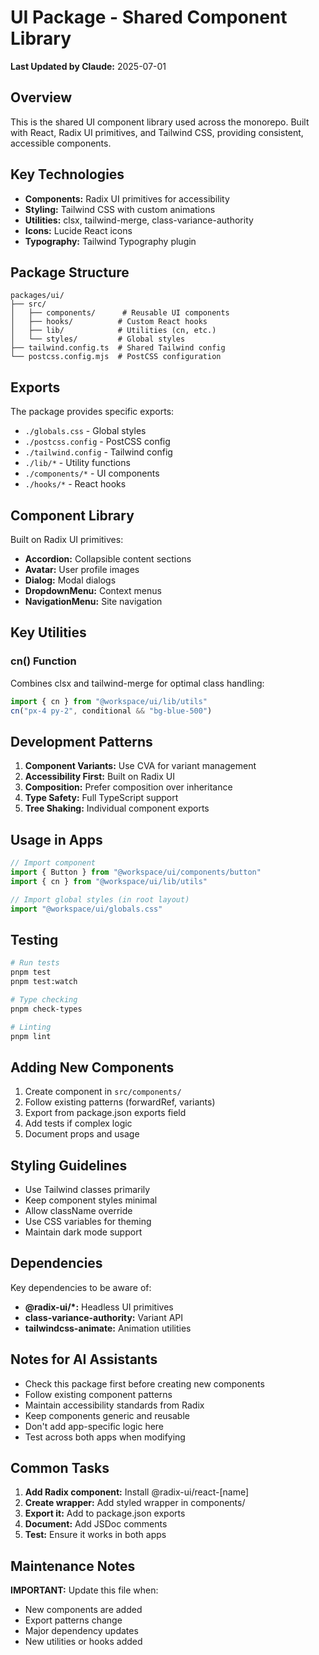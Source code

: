 # UI Package - Shared Component Library

**Last Updated by Claude:** 2025-07-01

## Overview

This is the shared UI component library used across the monorepo. Built with React, Radix UI primitives, and Tailwind CSS, providing consistent, accessible components.

## Key Technologies

- **Components:** Radix UI primitives for accessibility
- **Styling:** Tailwind CSS with custom animations
- **Utilities:** clsx, tailwind-merge, class-variance-authority
- **Icons:** Lucide React icons
- **Typography:** Tailwind Typography plugin

## Package Structure

```
packages/ui/
├── src/
│   ├── components/      # Reusable UI components
│   ├── hooks/          # Custom React hooks
│   ├── lib/            # Utilities (cn, etc.)
│   └── styles/         # Global styles
├── tailwind.config.ts  # Shared Tailwind config
└── postcss.config.mjs  # PostCSS configuration
```

## Exports

The package provides specific exports:
- `./globals.css` - Global styles
- `./postcss.config` - PostCSS config
- `./tailwind.config` - Tailwind config
- `./lib/*` - Utility functions
- `./components/*` - UI components
- `./hooks/*` - React hooks

## Component Library

Built on Radix UI primitives:
- **Accordion:** Collapsible content sections
- **Avatar:** User profile images
- **Dialog:** Modal dialogs
- **DropdownMenu:** Context menus
- **NavigationMenu:** Site navigation

## Key Utilities

### cn() Function
Combines clsx and tailwind-merge for optimal class handling:
```typescript
import { cn } from "@workspace/ui/lib/utils"
cn("px-4 py-2", conditional && "bg-blue-500")
```

## Development Patterns

1. **Component Variants:** Use CVA for variant management
2. **Accessibility First:** Built on Radix UI
3. **Composition:** Prefer composition over inheritance
4. **Type Safety:** Full TypeScript support
5. **Tree Shaking:** Individual component exports

## Usage in Apps

```typescript
// Import component
import { Button } from "@workspace/ui/components/button"
import { cn } from "@workspace/ui/lib/utils"

// Import global styles (in root layout)
import "@workspace/ui/globals.css"
```

## Testing

```bash
# Run tests
pnpm test
pnpm test:watch

# Type checking
pnpm check-types

# Linting
pnpm lint
```

## Adding New Components

1. Create component in `src/components/`
2. Follow existing patterns (forwardRef, variants)
3. Export from package.json exports field
4. Add tests if complex logic
5. Document props and usage

## Styling Guidelines

- Use Tailwind classes primarily
- Keep component styles minimal
- Allow className override
- Use CSS variables for theming
- Maintain dark mode support

## Dependencies

Key dependencies to be aware of:
- **@radix-ui/*:** Headless UI primitives
- **class-variance-authority:** Variant API
- **tailwindcss-animate:** Animation utilities

## Notes for AI Assistants

- Check this package first before creating new components
- Follow existing component patterns
- Maintain accessibility standards from Radix
- Keep components generic and reusable
- Don't add app-specific logic here
- Test across both apps when modifying

## Common Tasks

1. **Add Radix component:** Install @radix-ui/react-[name]
2. **Create wrapper:** Add styled wrapper in components/
3. **Export it:** Add to package.json exports
4. **Document:** Add JSDoc comments
5. **Test:** Ensure it works in both apps

## Maintenance Notes

**IMPORTANT:** Update this file when:
- New components are added
- Export patterns change
- Major dependency updates
- New utilities or hooks added